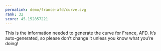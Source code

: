 ```yaml
---
permalink: demo/france-afd/curve.svg
rank: 32
score: 45.152857221
---
```


This is the information needed to generate the curve for France, AFD. It’s
auto-generated, so please don’t change it unless you know what you’re
doing!
